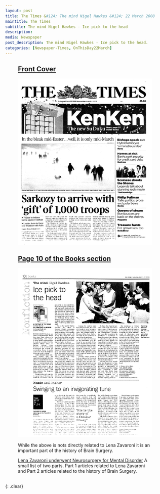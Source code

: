 ```yaml
---
layout: post
title: The Times &#124; The mind Nigel Hawkes &#124; 22 March 2008
maintitle: The Times
subtitle: The mind Nigel Hawkes - Ice pick to the head
description: 
media: Newspaper
post_description: The mind Nigel Hawkes - Ice pick to the head.
categories: [Newspaper-Times, OnThisDay22March]
---
```


<figure class="fig1">
<h2 id="infobox1"><a href="#infobox1">Front Cover</a></h2>
<a href="/assets/images/newspapers/0FFO-2008-0322-0001.jpeg"><img src="/assets/images/newspapers/0FFO-2008-0322-0001.jpeg" class="full-width zoom-in" /></a>
</figure>

<figure class="fig2">
<h2 id="infobox2"><a href="#infobox2">Page 10 of the Books section</a></h2>
<a href="/assets/images/newspapers/0FFO-2008-0322-0198.png"><img src="/assets/images/newspapers/0FFO-2008-0322-0198.png" class="full-width zoom-in" /></a>
</figure>

<figure class="fig3">
<p>While the above is nots directly related to Lena Zavaroni it is an important part of the history of Brain Surgery.</p>
<p><a href="/1999-09-07-lena-zavaroni-underwent-neurosurgery-for-mental-disorder">Lena Zavaroni underwent Neurosurgery for Mental Disorder</a> A small list of two parts. Part 1 articles related to Lena Zavaroni and Part 2 articles related to the history of Brain Surgery.</p>
</figure>

<br />{: .clear}

